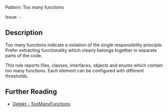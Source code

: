 Pattern: Too many functions

Issue: -

## Description

Too many functions indicate a violation of the single responsibility principle. Prefer extracting functionality which clearly belongs together in separate parts of the code.

This rule reports files, classes, interfaces, objects and enums which contain too many functions. Each element can be configured with different thresholds.

## Further Reading

* [Detekt - TooManyFunctions](https://detekt.github.io/detekt/complexity.html#toomanyfunctions)